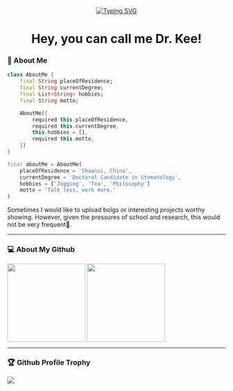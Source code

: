 <div align=center>
    <a href="https://git.io/typing-svg"><img src="https://readme-typing-svg.demolab.com?font=JetBrains+Mono&pause=1000&color=15559A&center=true&vCenter=true&random=true&width=435&lines=print(%22%E4%BD%A0%E5%A5%BD%E4%B8%96%E7%95%8C%EF%BC%81%22);print(%22Hello+world!%22);print(%22%E3%81%93%E3%82%93%E3%81%AB%E3%81%A1%E3%81%AF%E3%80%81%E4%B8%96%E7%95%8C%EF%BC%81%22);print(%22%D0%9F%D1%80%D0%B8%D0%B2%D0%B5%D1%82%2C+%D0%BC%D0%B8%D1%80!%22)" alt="Typing SVG" /></a>
</div>

<h1 align=center>
    Hey, you can call me Dr. Kee!
</div>

<!--
<h3 align=center>

👨‍⚕️ Medical Student

⌨️ Amateur Programmer

🩵 Open Source

😽 Anime
</h3>

---
-->

### 🤔 About Me

```dart
class AboutMe {
    final String placeOfResidence;
    final String currentDegree;
    final List<String> hobbies;
    final String motto;

    AboutMe({
        required this.placeOfResidence,
        required this.currentDegree,
        this.hobbies = [],
        required this.motto,
    })
}

final aboutMe = AboutMe(
    placeOfResidence = 'Shaanxi, China',
    currentDegree = 'Doctoral Candidate in Stomatology',
    hobbies = ['Jogging', 'Tea', 'Philosophy']
    motto = 'Talk less, work more.'
)
```

Sometimes I would like to upload bolgs or interesting projects worthy showing. However, given the pressures of school and research, this would not be very frequent🥲.

---

### 💻 About My Github

<div align=left>
    <img height='180' align="center" src="https://github-readme-stats.vercel.app/api/top-langs/?username=derec30240&layout=compact&theme=catppuccin_mocha" />
    <img height='180' align='center' src='https://github-readme-stats.vercel.app/api?username=derec30240&layout=compact&theme=catppuccin_mocha&show_icons=true' />
</div>

---

### 🏆 Github Profile Trophy

<img src="https://github-profile-trophy.vercel.app/?username=derec30240&theme=onedark&row=2&column=4&margin-w=15&margin-h=15"/>
